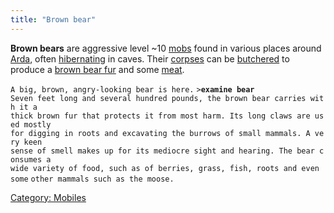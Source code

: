 ```yaml
---
title: "Brown bear"
---
```


**Brown bears** are aggressive level ~10 [mobs](mob "wikilink") found in
various places around [Arda](Arda "wikilink"), often
[hibernating](sleep "wikilink") in caves. Their
[corpses](corpse "wikilink") can be [butchered](butcher "wikilink") to
produce a [brown bear fur](brown_bear_fur "wikilink") and some
[meat](meat "wikilink").

`A big, brown, angry-looking bear is here.`
`>`**`examine bear`**
`Seven feet long and several hundred pounds, the brown bear carries with it a`
`thick brown fur that protects it from most harm. Its long claws are used mostly`
`for digging in roots and excavating the burrows of small mammals. A very keen`
`sense of smell makes up for its mediocre sight and hearing. The bear consumes a`
`wide variety of food, such as of berries, grass, fish, roots and even some`
`other mammals such as the moose.`

[Category: Mobiles](Category:_Mobiles "wikilink")